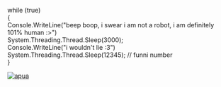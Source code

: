 while (true) <br />
{ <br />
    Console.WriteLine("beep boop, i swear i am not a robot, i am definitely 101% human :>") <br />
    System.Threading.Thread.Sleep(3000); <br />
    Console.WriteLine("i wouldn't lie :3") <br />
    System.Threading.Thread.Sleep(12345); // funni number <br />
} <br />

[![apua](https://github.com/user-attachments/assets/44ea624e-f1b7-4371-84ec-179140277add)](javascript:alert('Hello!'))
